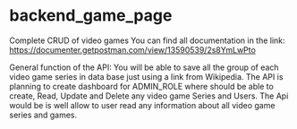 # backend_game_page
Complete CRUD of video games 
You can find all documentation in the link:
https://documenter.getpostman.com/view/13590539/2s8YmLwPto

General function of the API:
You will be able to save all the group of each video game series in data base just using a link from Wikipedia. The API is planning to create dashboard for ADMIN_ROLE 
where should be able to create, Read, Update and Delete any video game Series and Users. The Api would be is well allow to user read any information about all video 
game series and games. 



